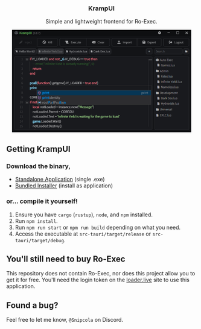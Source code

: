 <div align="center">
    <h3>KrampUI</h3>
    <p>Simple and lightweight frontend for Ro-Exec.</p>
    <img src="./assets/showcase.png" alt="An image which showcases KrampUI application." width="475"/>
</div>

## Getting KrampUI
### Download the binary,
- [Standalone Application](https://git.snipcola.com/snipcola/KrampUI/releases/download/latest/krampui.exe) (single .exe)
- [Bundled Installer](https://git.snipcola.com/snipcola/KrampUI/releases/download/latest/krampui-installer.msi) (install as application)

### or... compile it yourself!
1. Ensure you have `cargo` (`rustup`), `node`, and `npm` installed.
2. Run `npm install`.
3. Run `npm run start` or `npm run build` depending on what you need.
4. Access the executable at `src-tauri/target/release` or `src-tauri/target/debug`.

## You'll still need to buy Ro-Exec
This repository does not contain Ro-Exec, nor does this project allow you to get it for free. You'll need the login token on the [loader.live](https://loader.live/dashboard) site to use this application.

## Found a bug?
Feel free to let me know, ``@Snipcola`` on Discord.